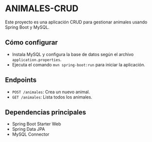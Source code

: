 # ANIMALES-CRUD

Este proyecto es una aplicación CRUD para gestionar animales usando Spring Boot y MySQL.

## Cómo configurar

- Instala MySQL y configura la base de datos según el archivo `application.properties`.
- Ejecuta el comando `mvn spring-boot:run` para iniciar la aplicación.

## Endpoints

- `POST /animales`: Crea un nuevo animal.
- `GET /animales`: Lista todos los animales.

## Dependencias principales

- Spring Boot Starter Web
- Spring Data JPA
- MySQL Connector
